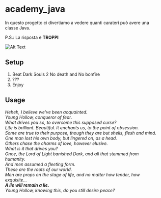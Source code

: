 # academy_java

In questo progetto ci divertiamo a vedere quanti carateri può avere una classe Java.

P.S.: La risposta è **TROPPI**

![Alt Text](https://media1.tenor.com/m/wTKt4BjN7TsAAAAd/zant-just-got-rick-rolled-zant.gif)

## Setup

1. Beat Dark Souls 2 No death and No bonfire
2. ???
3. Enjoy

## Usage

*Heheh, I believe we've been acquainted.*\
*Young Hollow, conqueror of fear.*\
*What drives you so, to overcome this supposed curse?*\
*Life is brilliant. Beautiful. It enchants us, to the point of obsession.*\
*Some are true to their purpose, though they are but shells, flesh and mind.*\
*One man lost his own body, but lingered on, as a head.*\
*Others chase the charms of love, however elusive.*\
*What is it that drives you?*\
*Once, the Lord of Light banished Dark, and all that stemmed from humanity.*\
*And men assumed a fleeting form.*\
*These are the roots of our world.*\
*Men are props on the stage of life, and no matter how tender, how exquisite...*\
_**A lie will remain a lie.**_\
*Young Hollow, knowing this, do you still desire peace?*